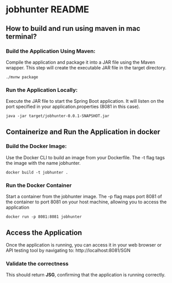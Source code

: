# jobhunter README
 ## How to build and run using maven in mac terminal?

### Build the Application Using Maven: 
Compile the application and package it into a JAR file using the Maven wrapper. This step will create the executable JAR file in the target directory.

`./mvnw package`

### Run the Application Locally: 
Execute the JAR file to start the Spring Boot application. It will listen on the port specified in your application.properties (8081 in this case).

`java -jar target/jobhunter-0.0.1-SNAPSHOT.jar`

## Containerize and Run the Application in docker
### Build the Docker Image: 
Use the Docker CLI to build an image from your Dockerfile. The -t flag tags the image with the name jobhunter.

`docker build -t jobhunter .`

### Run the Docker Container
Start a container from the jobhunter image. The -p flag maps port 8081 of the container to port 8081 on your host machine, allowing you to access the application

`docker run -p 8081:8081 jobhunter`

## Access the Application 
Once the application is running, you can access it in your web browser or API testing tool by navigating to: 
http://localhost:8081/SGN

### Validate the correctness
This should return **JSG**, confirming that the application is running correctly.
